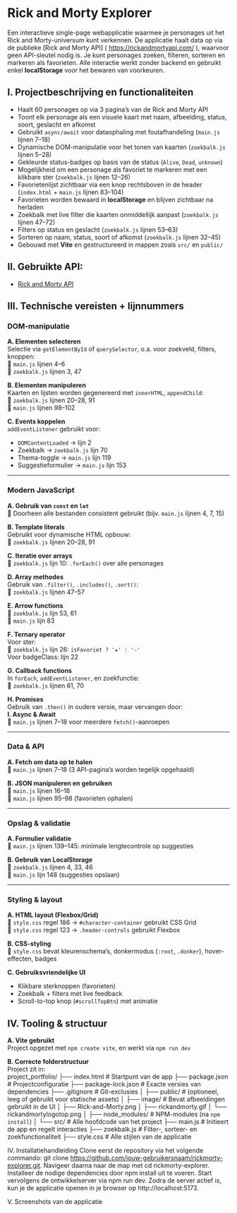 # Rick and Morty Explorer

Een interactieve single-page webapplicatie waarmee je personages uit het Rick and Morty-universum kunt verkennen. De applicatie haalt data op via de publieke [Rick and Morty API] ( https://rickandmortyapi.com/ ), waarvoor geen API-sleutel nodig is. Je kunt personages zoeken, filteren, sorteren en markeren als favorieten. Alle interactie werkt zonder backend en gebruikt enkel **localStorage** voor het bewaren van voorkeuren.


## I. Projectbeschrijving en functionaliteiten

- Haalt 60 personages op via 3 pagina’s van de Rick and Morty API
- Toont elk personage als een visuele kaart met naam, afbeelding, status, soort, geslacht en afkomst
- Gebruikt `async/await` voor dataophaling met foutafhandeling (`main.js` lijnen 7–18)
- Dynamische DOM-manipulatie voor het tonen van kaarten (`zoekbalk.js` lijnen 5–28)
- Gekleurde status-badges op basis van de status (`Alive`, `Dead`, `unknown`)
- Mogelijkheid om een personage als favoriet te markeren met een klikbare ster (`zoekbalk.js` lijnen 12–26)
- Favorietenlijst zichtbaar via een knop rechtsboven in de header (`index.html` + `main.js` lijnen 83–104)
- Favorieten worden bewaard in **localStorage** en blijven zichtbaar na herladen
- Zoekbalk met live filter die kaarten onmiddellijk aanpast (`zoekbalk.js` lijnen 47–72)
- Filters op status en geslacht (`zoekbalk.js` lijnen 53–63)
- Sorteren op naam, status, soort of afkomst (`zoekbalk.js` lijnen 32–45)
- Gebouwd met **Vite** en gestructureerd in mappen zoals `src/` en `public/`

## II. Gebruikte API:

- [Rick and Morty API]( https://rickandmortyapi.com/ )


## III. Technische vereisten + lijnnummers

### DOM-manipulatie

**A. Elementen selecteren**  
Selectie via `getElementById` of `querySelector`, o.a. voor zoekveld, filters, knoppen:  
📄 `main.js` lijnen 4–6  
📄 `zoekbalk.js` lijnen 3, 47

**B. Elementen manipuleren**  
Kaarten en lijsten worden gegenereerd met `innerHTML`, `appendChild`:  
📄 `zoekbalk.js` lijnen 20–28, 91  
📄 `main.js` lijnen 98–102

**C. Events koppelen**  
`addEventListener` gebruikt voor:
- `DOMContentLoaded` → lijn 2
- Zoekbalk → `zoekbalk.js` lijn 70
- Thema-toggle → `main.js` lijn 119
- Suggestieformulier → `main.js` lijn 153

---

### Modern JavaScript

**A. Gebruik van `const` en `let`**  
📄 Doorheen alle bestanden consistent gebruikt (bijv. `main.js` lijnen 4, 7, 15)

**B. Template literals**  
Gebruikt voor dynamische HTML opbouw:  
📄 `zoekbalk.js` lijnen 20–28, 91

**C. Iteratie over arrays**  
📄 `zoekbalk.js` lijn 10: `.forEach()` over alle personages

**D. Array methodes**  
Gebruik van `.filter()`, `.includes()`, `.sort()`:  
📄 `zoekbalk.js` lijnen 47–57

**E. Arrow functions**  
📄 `zoekbalk.js` lijn 53, 61  
📄 `main.js` lijn 83

**F. Ternary operator**  
Voor ster:  
📄 `zoekbalk.js` lijn 26: `isFavoriet ? '★' : '☆'`  
Voor badgeClass: lijn 22

**G. Callback functions**  
In `forEach`, `addEventListener`, en zoekfunctie:  
📄 `zoekbalk.js` lijnen 61, 70

**H. Promises**  
Gebruik van `.then()` in oudere versie, maar vervangen door:  
**I. Async & Await**  
📄 `main.js` lijnen 7–18 voor meerdere `fetch()`-aanroepen

---

### Data & API

**A. Fetch om data op te halen**  
📄 `main.js` lijnen 7–18 (3 API-pagina’s worden tegelijk opgehaald)

**B. JSON manipuleren en gebruiken**  
📄 `main.js` lijnen 16–18  
📄 `main.js` lijnen 95–98 (favorieten ophalen)

---

### Opslag & validatie

**A. Formulier validatie**  
📄 `main.js` lijnen 139–145: minimale lengtecontrole op suggesties

**B. Gebruik van LocalStorage**  
📄 `zoekbalk.js` lijnen 4, 33, 46  
📄 `main.js` lijn 148 (suggesties opslaan)

---

### Styling & layout

**A. HTML layout (Flexbox/Grid)**  
📄 `style.css` regel 186 → `#character-container` gebruikt CSS Grid  
📄 `style.css` regel 123 → `.header-controls` gebruikt Flexbox

**B. CSS-styling**  
📄 `style.css` bevat kleurenschema’s, donkermodus (`:root`, `.donker`), hover-effecten, badges

**C. Gebruiksvriendelijke UI**  
- Klikbare sterknoppen (favorieten)  
- Zoekbalk + filters met live feedback  
- Scroll-to-top knop (`#scrollTopBtn`) met animatie




## IV. Tooling & structuur

**A. Vite gebruikt**  
Project opgezet met `npm create vite`, en werkt via `npm run dev`

**B. Correcte folderstructuur**  
Project zit in:  
project_portfolio/
├── index.html              # Startpunt van de app
├── package.json            # Projectconfiguratie
├── package-lock.json       # Exacte versies van dependencies
├── .gitignore              # Git-exclusies
│
├── public/                 # (optioneel, leeg of gebruikt voor statische assets)
│
├── image/                  # Bevat afbeeldingen gebruikt in de UI
│   ├── Rick-and-Morty.png
│   ├── rickandmorty.gif
│   └── rickandmortylogotop.png
│
├── node_modules/           # NPM-modules (na `npm install`)
│
└── src/                    # Alle hoofdcode van het project
    ├── main.js             # Initieert de app en regelt interacties
    ├── zoekbalk.js         # Filter-, sorteer- en zoekfunctionaliteit
    ├── style.css           # Alle stijlen van de applicatie


IV. Installatiehandleiding
Clone eerst de repository via het volgende commando: git clone https://github.com/jouw-gebruikersnaam/rickmorty-explorer.git. Navigeer daarna naar de map met cd rickmorty-explorer. Installeer de nodige dependencies door npm install uit te voeren. Start vervolgens de ontwikkelserver via npm run dev. Zodra de server actief is, kun je de applicatie openen in je browser op http://localhost:5173.

V. Screenshots van de applicatie


